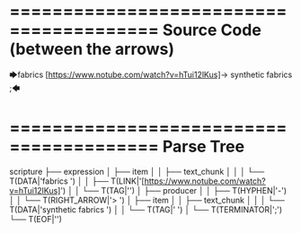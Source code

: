 ========================================
Source Code (between the arrows)
========================================

🡆fabrics [https://www.notube.com/watch?v=hTui12lKus]<zAfn39Kh>-> synthetic fabrics <hOy5oL3B> ;🡄

========================================
Parse Tree
========================================

scripture
├── expression
│   ├── item
│   │   ├── text_chunk
│   │   │   └── T(DATA|'fabrics ')
│   │   ├── T(LINK|'[https://www.notube.com/watch?v=hTui12lKus]')
│   │   └── T(TAG|'<zAfn39Kh>')
│   ├── producer
│   │   ├── T(HYPHEN|'-')
│   │   └── T(RIGHT_ARROW|'> ')
│   ├── item
│   │   ├── text_chunk
│   │   │   └── T(DATA|'synthetic fabrics ')
│   │   └── T(TAG|'<hOy5oL3B> ')
│   └── T(TERMINATOR|';')
└── T(EOF|'<EOF>')